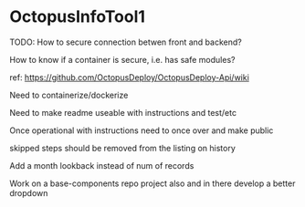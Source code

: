 # OctopusInfoTool1
TODO:
How to secure connection betwen front and backend?

How to know if a container is secure, i.e. has safe modules?

ref: https://github.com/OctopusDeploy/OctopusDeploy-Api/wiki

Need to containerize/dockerize

Need to make readme useable with instructions and test/etc

Once operational with instructions need to once over and make public

skipped steps should be removed from the listing on history

Add a month lookback instead of num of records

Work on a base-components repo project also and in there develop a better dropdown

